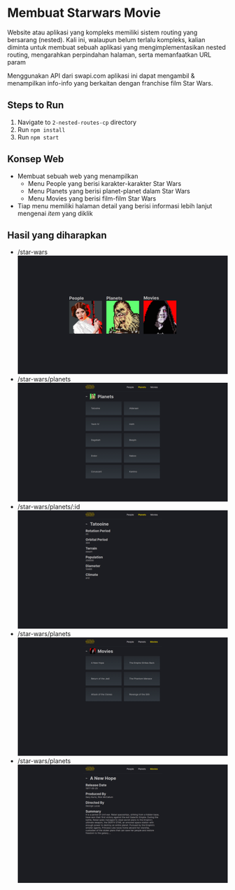 # Membuat Starwars Movie

Website atau aplikasi yang kompleks memiliki sistem routing yang bersarang (nested). Kali ini, walaupun belum terlalu kompleks, kalian diminta untuk membuat sebuah aplikasi yang mengimplementasikan nested routing, mengarahkan perpindahan halaman, serta memanfaatkan URL param

Menggunakan API dari swapi.com aplikasi ini dapat mengambil & menampilkan info-info yang berkaitan dengan franchise film Star Wars.

## Steps to Run

1. Navigate to `2-nested-routes-cp` directory
2. Run `npm install`
3. Run `npm start`

## Konsep Web

- Membuat sebuah web yang menampilkan
  - Menu People yang berisi karakter-karakter Star Wars
  - Menu Planets yang berisi planet-planet dalam Star Wars
  - Menu Movies yang berisi film-film Star Wars
- Tiap menu memiliki halaman detail yang berisi informasi lebih lanjut mengenai _item_ yang diklik

## Hasil yang diharapkan

- /star-wars
  ![Main Menu](./src/assets/screenshot-1.png)
- /star-wars/planets
  ![Planets](./src/assets/screenshot-2.png)
- /star-wars/planets/:id
  ![Planets Detail](./src/assets/screenshot-3.png)
- /star-wars/planets
  ![Movies](./src/assets/screenshot-4.png)
- /star-wars/planets
  ![Movies Detail](./src/assets/screenshot-5.png)
